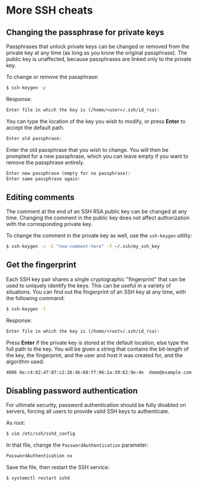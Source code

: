 # More SSH cheats

## Changing the passphrase for private keys

Passphrases that unlock private keys can be changed or removed from the private key at any time (as long as you know the original passphrase). The public key is unaffected, because passphrases are linked only to the private key.

To change or remove the passphrase:

```sh
$ ssh-keygen -p
```

Response:

```txt
Enter file in which the key is (/home/<user>/.ssh/id_rsa):
```

You can type the location of the key you wish to modify, or press **Enter** to accept the default path.

```txt
Enter old passphrase:
```

Enter the old passphrase that you wish to change. You will then be prompted for a new passphrase, which you can leave empty if you want to remove the passphrase entirely.

```txt
Enter new passphrase (empty for no passphrase):
Enter same passphrase again:
```

## Editing comments

The comment at the end of an SSH RSA public key can be changed at any time. Changing the comment in the public key does not affect authorization with the corresponding private key.

To change the comment in the private key as well, use the `ssh-keygen` utility:

```sh
$ ssh-keygen -c -C "new-comment-here" -f ~/.ssh/my_ssh_key
```

## Get the fingerprint

Each SSH key pair shares a single cryptographic "fingerprint" that can be used to uniquely identify the keys. This can be useful in a variety of situations. You can find out the fingerprint of an SSH key at any time, with the following command:

```sh
$ ssh-keygen -l
```

Response:

```txt
Enter file in which the key is (/home/<root>/.ssh/id_rsa):
```

Press **Enter** if the private key is stored at the default location, else type the full path to the key. You will be given a string that contains the bit-length of the key, the fingerprint, and the user and host it was created for, and the algorithm used:

```txt
4096 8e:c4:82:47:87:c2:26:4b:68:ff:96:1a:39:62:9e:4e  demo@example.com (RSA)
```

## Disabling password authentication

For ultimate security, password authentication should be fully disabled on servers, forcing all users to provide valid SSH keys to authenticate.

As root:

```sh
$ vim /etc/ssh/sshd_config
```

In that file, change the `PasswordAuthentication` parameter:

```txt
PasswordAuthentication no
```

Save the file, then restart the SSH service:

```sh
$ systemctl restart sshd
```
